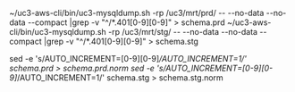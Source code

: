 ~/uc3-aws-cli/bin/uc3-mysqldump.sh -rp /uc3/mrt/prd/ -- --no-data --no-data --compact |grep -v "^\/\*.401[0-9][0-9]" > schema.prd
~/uc3-aws-cli/bin/uc3-mysqldump.sh -rp /uc3/mrt/stg/ -- --no-data --no-data --compact |grep -v "^\/\*.401[0-9][0-9]" > schema.stg

sed -e 's/AUTO_INCREMENT=[0-9][0-9]*/AUTO_INCREMENT=1/' schema.prd > schema.prd.norm
sed -e 's/AUTO_INCREMENT=[0-9][0-9]*/AUTO_INCREMENT=1/' schema.stg > schema.stg.norm
